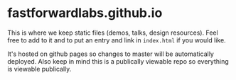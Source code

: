 # fastforwardlabs.github.io

This is where we keep static files (demos, talks, design resources). Feel free to add to it and to put an entry and link in `index.html` if you would like.

It's hosted on github pages so changes to master will be automatically deployed. Also keep in mind this is a publically viewable repo so everything is viewable publically.
